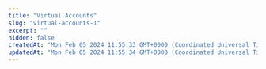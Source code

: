 ```yaml
---
title: "Virtual Accounts"
slug: "virtual-accounts-1"
excerpt: ""
hidden: false
createdAt: "Mon Feb 05 2024 11:55:33 GMT+0000 (Coordinated Universal Time)"
updatedAt: "Mon Feb 05 2024 11:55:34 GMT+0000 (Coordinated Universal Time)"
---
```

